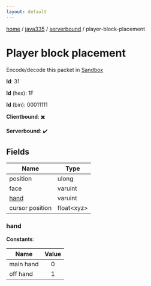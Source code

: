 ```yaml
---
layout: default
---
```


[home](/)  /  [java335](/protocol/java335)  /  [serverbound](/protocol/java335/serverbound)  /  player-block-placement

# Player block placement

Encode/decode this packet in [Sandbox](../../../sandbox/java335#Serverbound.PlayerBlockPlacement)

**Id**: 31

**Id** (hex): 1F

**Id** (bin): 00011111

**Clientbound**: ✖️

**Serverbound**: ✔️

## Fields

Name | Type
---|---
position | ulong
face | varuint
[hand](#hand) | varuint
cursor position | float&lt;xyz&gt;

### hand

**Constants**:

Name | Value
---|:---:
main hand | 0
off hand | 1
